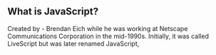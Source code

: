 ## What is JavaScript?

Created by - Brendan Eich while he was working at Netscape Communications Corporation in the mid-1990s. Initially, it was called LiveScript but was later renamed JavaScript,
